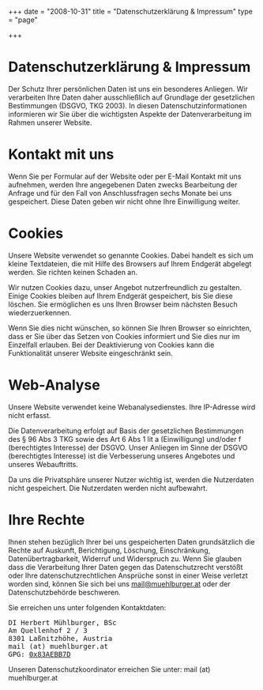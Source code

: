 +++
date = "2008-10-31"
title = "Datenschutzerklärung & Impressum"
type = "page"

+++
# Datenschutzerklärung & Impressum

Der Schutz Ihrer persönlichen Daten ist uns ein besonderes Anliegen. Wir verarbeiten Ihre Daten daher ausschließlich auf Grundlage der gesetzlichen Bestimmungen (DSGVO, TKG 2003). In diesen Datenschutzinformationen informieren wir Sie über die wichtigsten Aspekte der Datenverarbeitung im Rahmen unserer Website.

# Kontakt mit uns
Wenn Sie per Formular auf der Website oder per E-Mail Kontakt mit uns aufnehmen, werden Ihre angegebenen Daten zwecks Bearbeitung der Anfrage und für den Fall von Anschlussfragen sechs Monate bei uns gespeichert. Diese Daten geben wir nicht ohne Ihre Einwilligung weiter.

# Cookies

Unsere Website verwendet so genannte Cookies. Dabei handelt es sich um kleine Textdateien, die mit Hilfe des Browsers auf Ihrem Endgerät abgelegt werden. Sie richten keinen Schaden an.

Wir nutzen Cookies dazu, unser Angebot nutzerfreundlich zu gestalten. Einige Cookies bleiben auf Ihrem Endgerät gespeichert, bis Sie diese löschen. Sie ermöglichen es uns Ihren Browser beim nächsten Besuch wiederzuerkennen.

Wenn Sie dies nicht wünschen, so können Sie Ihren Browser so einrichten, dass er Sie über das Setzen von Cookies informiert und Sie dies nur im Einzelfall erlauben. Bei der Deaktivierung von Cookies kann die Funktionalität unserer Website eingeschränkt sein.

# Web-Analyse
Unsere Website verwendet keine Webanalysedienstes. Ihre IP-Adresse wird nicht erfasst.

Die Datenverarbeitung erfolgt auf Basis der gesetzlichen Bestimmungen des § 96 Abs 3 TKG sowie des Art 6 Abs 1 lit a (Einwilligung) und/oder f (berechtigtes Interesse) der DSGVO. Unser Anliegen im Sinne der DSGVO (berechtigtes Interesse) ist die Verbesserung unseres Angebotes und unseres Webauftritts. 

Da uns die Privatsphäre unserer Nutzer wichtig ist, werden die Nutzerdaten nicht gespeichert. Die Nutzerdaten werden nicht aufbewahrt.

# Ihre Rechte
Ihnen stehen bezüglich Ihrer bei uns gespeicherten Daten grundsätzlich die Rechte auf Auskunft, Berichtigung, Löschung, Einschränkung, Datenübertragbarkeit, Widerruf und Widerspruch zu. Wenn Sie glauben dass die Verarbeitung Ihrer Daten gegen das Datenschutzrecht verstößt oder Ihre datenschutzrechtlichen Ansprüche sonst in einer Weise verletzt worden sind, können Sie sich bei uns mail@muehlburger.at oder der Datenschutzbehörde beschweren.

Sie erreichen uns unter folgenden Kontaktdaten:

<pre>
DI Herbert Mühlburger, BSc
Am Quellenhof 2 / 3
8301 Laßnitzhöhe, Austria
mail (at) muehlburger.at
GPG: <a href="http://pgp.mit.edu:11371/pks/lookup?search=0x83AEBB7D&op=index">0x83AEBB7D</a>
</pre>

Unseren Datenschutzkoordinator erreichen Sie unter: mail (at) muehlburger.at
